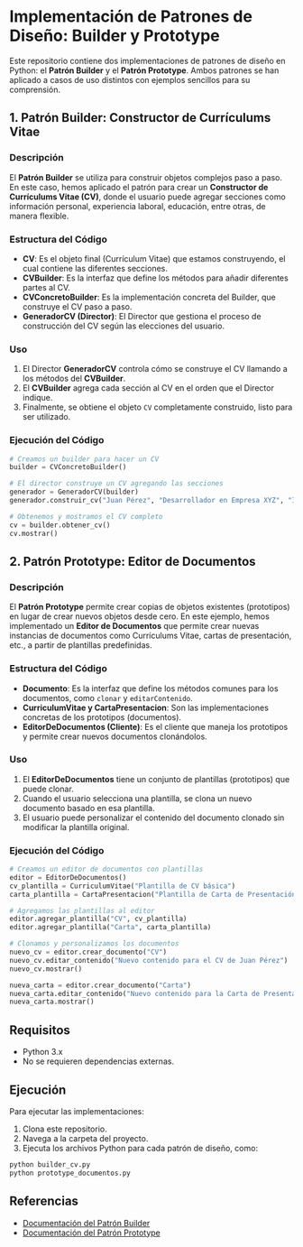 # Implementación de Patrones de Diseño: Builder y Prototype

Este repositorio contiene dos implementaciones de patrones de diseño en Python: el **Patrón Builder** y el **Patrón Prototype**. Ambos patrones se han aplicado a casos de uso distintos con ejemplos sencillos para su comprensión.

## 1. Patrón Builder: Constructor de Currículums Vitae

### Descripción

El **Patrón Builder** se utiliza para construir objetos complejos paso a paso. En este caso, hemos aplicado el patrón para crear un **Constructor de Currículums Vitae (CV)**, donde el usuario puede agregar secciones como información personal, experiencia laboral, educación, entre otras, de manera flexible.

### Estructura del Código

-   **CV**: Es el objeto final (Currículum Vitae) que estamos construyendo, el cual contiene las diferentes secciones.
-   **CVBuilder**: Es la interfaz que define los métodos para añadir diferentes partes al CV.
-   **CVConcretoBuilder**: Es la implementación concreta del Builder, que construye el CV paso a paso.
-   **GeneradorCV (Director)**: El Director que gestiona el proceso de construcción del CV según las elecciones del usuario.

### Uso

1. El Director **GeneradorCV** controla cómo se construye el CV llamando a los métodos del **CVBuilder**.
2. El **CVBuilder** agrega cada sección al CV en el orden que el Director indique.
3. Finalmente, se obtiene el objeto `CV` completamente construido, listo para ser utilizado.

### Ejecución del Código

```python
# Creamos un builder para hacer un CV
builder = CVConcretoBuilder()

# El director construye un CV agregando las secciones
generador = GeneradorCV(builder)
generador.construir_cv("Juan Pérez", "Desarrollador en Empresa XYZ", "Ingeniero en Sistemas")

# Obtenemos y mostramos el CV completo
cv = builder.obtener_cv()
cv.mostrar()
```

## 2. Patrón Prototype: Editor de Documentos

### Descripción

El **Patrón Prototype** permite crear copias de objetos existentes (prototipos) en lugar de crear nuevos objetos desde cero. En este ejemplo, hemos implementado un **Editor de Documentos** que permite crear nuevas instancias de documentos como Currículums Vitae, cartas de presentación, etc., a partir de plantillas predefinidas.

### Estructura del Código

-   **Documento**: Es la interfaz que define los métodos comunes para los documentos, como `clonar` y `editarContenido`.
-   **CurriculumVitae y CartaPresentacion**: Son las implementaciones concretas de los prototipos (documentos).
-   **EditorDeDocumentos (Cliente)**: Es el cliente que maneja los prototipos y permite crear nuevos documentos clonándolos.

### Uso

1. El **EditorDeDocumentos** tiene un conjunto de plantillas (prototipos) que puede clonar.
2. Cuando el usuario selecciona una plantilla, se clona un nuevo documento basado en esa plantilla.
3. El usuario puede personalizar el contenido del documento clonado sin modificar la plantilla original.

### Ejecución del Código

```python
# Creamos un editor de documentos con plantillas
editor = EditorDeDocumentos()
cv_plantilla = CurriculumVitae("Plantilla de CV básica")
carta_plantilla = CartaPresentacion("Plantilla de Carta de Presentación")

# Agregamos las plantillas al editor
editor.agregar_plantilla("CV", cv_plantilla)
editor.agregar_plantilla("Carta", carta_plantilla)

# Clonamos y personalizamos los documentos
nuevo_cv = editor.crear_documento("CV")
nuevo_cv.editar_contenido("Nuevo contenido para el CV de Juan Pérez")
nuevo_cv.mostrar()

nueva_carta = editor.crear_documento("Carta")
nueva_carta.editar_contenido("Nuevo contenido para la Carta de Presentación")
nueva_carta.mostrar()
```

## Requisitos

-   Python 3.x
-   No se requieren dependencias externas.

## Ejecución

Para ejecutar las implementaciones:

1. Clona este repositorio.
2. Navega a la carpeta del proyecto.
3. Ejecuta los archivos Python para cada patrón de diseño, como:

```bash
python builder_cv.py
python prototype_documentos.py
```

## Referencias

-   [Documentación del Patrón Builder](https://refactoring.guru/design-patterns/builder)
-   [Documentación del Patrón Prototype](https://refactoring.guru/design-patterns/prototype)
